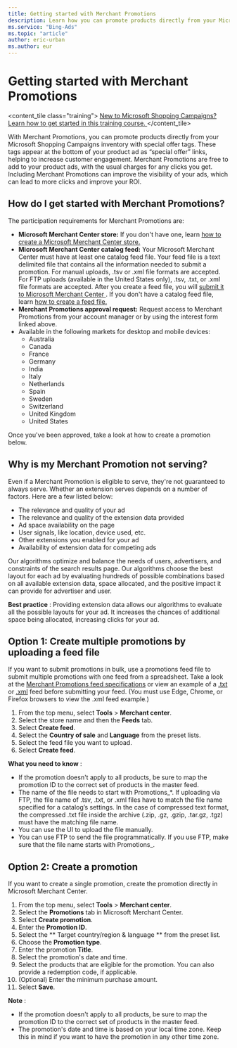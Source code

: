 ```yaml
---
title: Getting started with Merchant Promotions
description: Learn how you can promote products directly from your Microsoft Shopping Campaigns with Merchant Promotions.
ms.service: "Bing-Ads"
ms.topic: "article"
author: eric-urban
ms.author: eur
---
```


# Getting started with Merchant Promotions

<content_tile class="training">      [        New to Microsoft Shopping Campaigns? Learn how to get started in this training course.      ](https://go.microsoft.com/fwlink?LinkId=2130009)    </content_tile>

With Merchant Promotions, you can promote products directly from your Microsoft Shopping Campaigns inventory with special offer tags. These tags appear at the bottom of your product ad as “special offer” links, helping to increase customer engagement. Merchant Promotions are free to add to your product ads, with the usual charges for any clicks you get. Including Merchant Promotions can improve the visibility of your ads, which can lead to more clicks and improve your ROI.

## How do I get started with Merchant Promotions?

The participation requirements for Merchant Promotions are:

- **Microsoft Merchant Center store:**  If you don't have one, learn [how to create a Microsoft Merchant Center store.](./hlp_BA_PROC_CreateBingMerchantCenterStore.md)
- **Microsoft Merchant Center catalog feed:**  Your Microsoft Merchant Center must have at least one catalog feed file. Your feed file is a text delimited file that contains all the information needed to submit a promotion. For manual uploads, .tsv or .xml file formats are accepted. For FTP uploads (available in the United States only), .tsv, .txt, or .xml file formats are accepted. After you create a feed file, you will [      submit it to Microsoft Merchant Center    ](./hlp_BA_CONC_BMCWhatIsCatalog.md). If you don't have a catalog feed file, learn [how to create a feed file.](./hlp_BA_PROC_BMCCreateFeedFile.md)
- **Merchant Promotions approval request:**  Request access to Merchant Promotions from your account manager or by using the interest form linked above.
- Available in the following markets for desktop and mobile devices:
   - Australia
   - Canada
   - France
   - Germany
   - India
   - Italy
   - Netherlands
   - Spain
   - Sweden
   - Switzerland
   - United Kingdom
   - United States

Once you've been approved, take a look at how to create a promotion below.

## Why is my Merchant Promotion not serving?

Even if a Merchant Promotion is eligible to serve, they're not guaranteed to always serve. Whether an extension serves depends on a number of factors. Here are a few listed below:

- The relevance and quality of your ad
- The relevance and quality of the extension data provided
- Ad space availability on the page
- User signals, like location, device used, etc.
- Other extensions you enabled for your ad
- Availability of extension data for competing ads

Our algorithms optimize and balance the needs of users, advertisers, and constraints of the search results page. Our algorithms choose the best layout for each ad by evaluating hundreds of possible combinations based on all available extension data, space allocated, and the positive impact it can provide for advertiser and user.

**Best practice** : Providing extension data allows our algorithms to evaluate all the possible layouts for your ad. It increases the chances of additional space being allocated, increasing clicks for your ad.

## Option 1: Create multiple promotions by uploading a feed file
If you want to submit promotions in bulk, use a promotions feed file to submit multiple promotions with one feed from a spreadsheet. Take a look at the [Merchant Promotions feed specifications](./hlp_BA_CONC_BMC_MerchantPromoFeedFile.md) or view an example of a [.txt](https://go.microsoft.com/fwlink?LinkId=852614) or [.xml](https://go.microsoft.com/fwlink?LinkId=852613) feed before submitting your feed. (You must use Edge, Chrome, or Firefox browsers to view the .xml feed example.)

1. From the top menu, select **Tools** > **Merchant center**.
1. Select the store name and then the **Feeds** tab.
1. Select **Create feed**.
1. Select the **Country of sale** and **Language** from the preset lists.
1. Select the feed file you want to upload.
1. Select **Create feed**.

**What you need to know** :
- If the promotion doesn't apply to all products, be sure to map the promotion ID to the correct set of products in the master feed.
- The name of the file needs to start with Promotions_\*. If uploading via FTP, the file name of .tsv, .txt, or .xml files have to match the file name specified for a catalog’s settings. In the case of compressed text format, the compressed .txt file inside the archive (.zip, .gz, .gzip, .tar.gz, .tgz) must have the matching file name.
- You can use the UI to upload the file manually.
- You can use FTP to send the file programmatically. If you use FTP, make sure that the file name starts with Promotions_.

## Option 2: Create a promotion
If you want to create a single promotion, create the promotion directly in Microsoft Merchant Center.

1. From the top menu, select **Tools** > **Merchant center**.
1. Select the **Promotions** tab in Microsoft Merchant Center.
1. Select **Create promotion**.
1. Enter the **Promotion ID**.
1. Select the **            Target country/region &amp; language          ** from the preset list.
1. Choose the **Promotion type**.
1. Enter the promotion **Title**.
1. Select the promotion's date and time.
1. Select the products that are eligible for the promotion. You can also provide a redemption code, if applicable.
1. (Optional) Enter the minimum purchase amount.
1. Select **Save**.

**Note** :
- If the promotion doesn't apply to all products, be sure to map the promotion ID to the correct set of products in the master feed.
- The promotion's date and time is based on your local time zone. Keep this in mind if you want to have the promotion in any other time zone.

 

